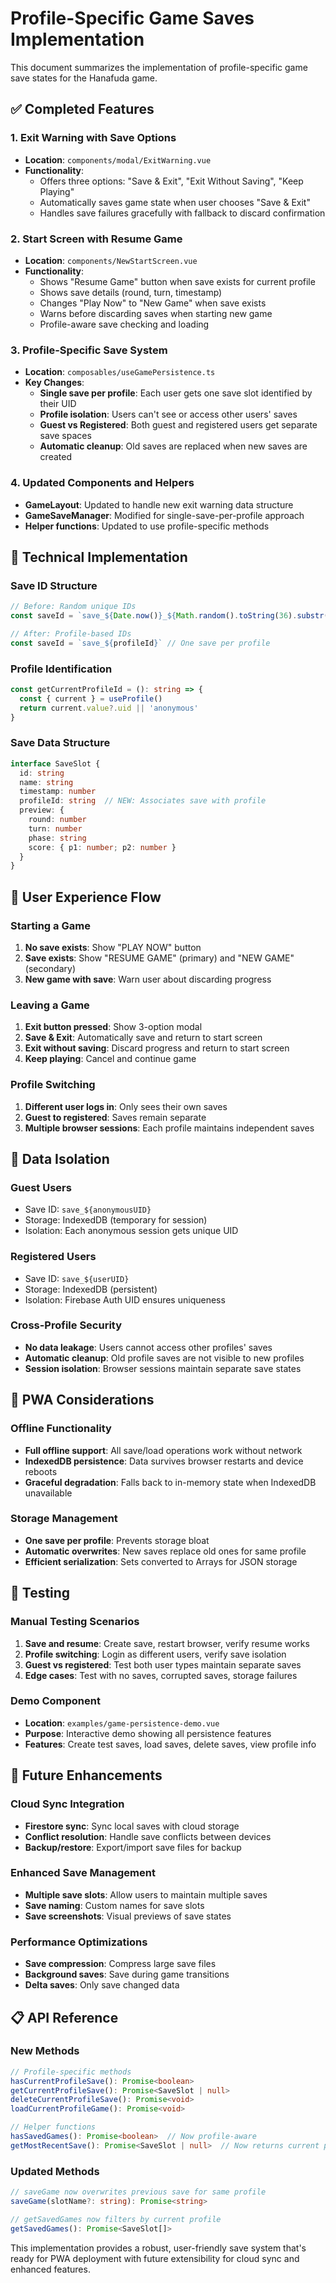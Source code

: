 # Profile-Specific Game Saves Implementation

This document summarizes the implementation of profile-specific game save states for the Hanafuda game.

## ✅ Completed Features

### 1. **Exit Warning with Save Options**
- **Location**: `components/modal/ExitWarning.vue`
- **Functionality**: 
  - Offers three options: "Save & Exit", "Exit Without Saving", "Keep Playing"
  - Automatically saves game state when user chooses "Save & Exit"
  - Handles save failures gracefully with fallback to discard confirmation

### 2. **Start Screen with Resume Game**
- **Location**: `components/NewStartScreen.vue`  
- **Functionality**:
  - Shows "Resume Game" button when save exists for current profile
  - Shows save details (round, turn, timestamp)
  - Changes "Play Now" to "New Game" when save exists
  - Warns before discarding saves when starting new game
  - Profile-aware save checking and loading

### 3. **Profile-Specific Save System**
- **Location**: `composables/useGamePersistence.ts`
- **Key Changes**:
  - **Single save per profile**: Each user gets one save slot identified by their UID
  - **Profile isolation**: Users can't see or access other users' saves
  - **Guest vs Registered**: Both guest and registered users get separate save spaces
  - **Automatic cleanup**: Old saves are replaced when new saves are created

### 4. **Updated Components and Helpers**
- **GameLayout**: Updated to handle new exit warning data structure
- **GameSaveManager**: Modified for single-save-per-profile approach
- **Helper functions**: Updated to use profile-specific methods

## 🔧 Technical Implementation

### Save ID Structure
```typescript
// Before: Random unique IDs
const saveId = `save_${Date.now()}_${Math.random().toString(36).substr(2, 9)}`

// After: Profile-based IDs  
const saveId = `save_${profileId}` // One save per profile
```

### Profile Identification
```typescript
const getCurrentProfileId = (): string => {
  const { current } = useProfile()
  return current.value?.uid || 'anonymous'
}
```

### Save Data Structure
```typescript
interface SaveSlot {
  id: string
  name: string
  timestamp: number
  profileId: string  // NEW: Associates save with profile
  preview: {
    round: number
    turn: number
    phase: string
    score: { p1: number; p2: number }
  }
}
```

## 🎯 User Experience Flow

### Starting a Game
1. **No save exists**: Show "PLAY NOW" button
2. **Save exists**: Show "RESUME GAME" (primary) and "NEW GAME" (secondary)
3. **New game with save**: Warn user about discarding progress

### Leaving a Game
1. **Exit button pressed**: Show 3-option modal
2. **Save & Exit**: Automatically save and return to start screen
3. **Exit without saving**: Discard progress and return to start screen
4. **Keep playing**: Cancel and continue game

### Profile Switching
1. **Different user logs in**: Only sees their own saves
2. **Guest to registered**: Saves remain separate
3. **Multiple browser sessions**: Each profile maintains independent saves

## 🔐 Data Isolation

### Guest Users
- Save ID: `save_${anonymousUID}`
- Storage: IndexedDB (temporary for session)
- Isolation: Each anonymous session gets unique UID

### Registered Users  
- Save ID: `save_${userUID}`
- Storage: IndexedDB (persistent)
- Isolation: Firebase Auth UID ensures uniqueness

### Cross-Profile Security
- **No data leakage**: Users cannot access other profiles' saves
- **Automatic cleanup**: Old profile saves are not visible to new profiles
- **Session isolation**: Browser sessions maintain separate save states

## 📱 PWA Considerations

### Offline Functionality
- **Full offline support**: All save/load operations work without network
- **IndexedDB persistence**: Data survives browser restarts and device reboots
- **Graceful degradation**: Falls back to in-memory state when IndexedDB unavailable

### Storage Management
- **One save per profile**: Prevents storage bloat
- **Automatic overwrites**: New saves replace old ones for same profile
- **Efficient serialization**: Sets converted to Arrays for JSON storage

## 🧪 Testing

### Manual Testing Scenarios
1. **Save and resume**: Create save, restart browser, verify resume works
2. **Profile switching**: Login as different users, verify save isolation
3. **Guest vs registered**: Test both user types maintain separate saves
4. **Edge cases**: Test with no saves, corrupted saves, storage failures

### Demo Component
- **Location**: `examples/game-persistence-demo.vue`
- **Purpose**: Interactive demo showing all persistence features
- **Features**: Create test saves, load saves, delete saves, view profile info

## 🔮 Future Enhancements

### Cloud Sync Integration
- **Firestore sync**: Sync local saves with cloud storage
- **Conflict resolution**: Handle save conflicts between devices
- **Backup/restore**: Export/import save files for backup

### Enhanced Save Management
- **Multiple save slots**: Allow users to maintain multiple saves
- **Save naming**: Custom names for save slots
- **Save screenshots**: Visual previews of save states

### Performance Optimizations
- **Save compression**: Compress large save files
- **Background saves**: Save during game transitions
- **Delta saves**: Only save changed data

## 📋 API Reference

### New Methods
```typescript
// Profile-specific methods
hasCurrentProfileSave(): Promise<boolean>
getCurrentProfileSave(): Promise<SaveSlot | null>
deleteCurrentProfileSave(): Promise<void>
loadCurrentProfileGame(): Promise<void>

// Helper functions
hasSavedGames(): Promise<boolean>  // Now profile-aware
getMostRecentSave(): Promise<SaveSlot | null>  // Now returns current profile save
```

### Updated Methods
```typescript
// saveGame now overwrites previous save for same profile
saveGame(slotName?: string): Promise<string>

// getSavedGames now filters by current profile
getSavedGames(): Promise<SaveSlot[]>
```

This implementation provides a robust, user-friendly save system that's ready for PWA deployment with future extensibility for cloud sync and enhanced features.